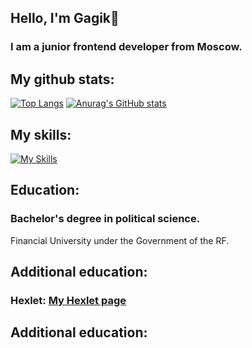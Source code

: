 ## Hello, I'm Gagik👋
### I am a junior frontend developer from Moscow.

## My github stats:
[![Top Langs](https://github-readme-stats.vercel.app/api/top-langs/?username=256sha9gag&langs_count=8&theme=onedark)](https://github.com/anuraghazra/github-readme-stats)
[![Anurag's GitHub stats](https://github-readme-stats.vercel.app/api?username=256sha9gag&theme=onedark)](https://github.com/anuraghazra/github-readme-stats)


## My skills:
[![My Skills](https://skillicons.dev/icons?i=js,html,css,bash,git,github,nodejs,jest,babel,bootstrap,react,redux,vscode,webpack&theme=dark)](https://skillicons.dev)

## Education:
### Bachelor's degree in political science.
Financial University under the Government of the RF.

## Additional education:
### Hexlet: [My Hexlet page](https://ru.hexlet.io/u/solutionjs)

## Additional education:

<!--
**256sha9gag/256sha9gag** is a ✨ _special_ ✨ repository because its `README.md` (this file) appears on your GitHub profile.

Here are some ideas to get you started:

- 🔭 I’m currently working on ...
- 🌱 I’m currently learning ...
- 👯 I’m looking to collaborate on ...
- 🤔 I’m looking for help with ...
- 💬 Ask me about ...
- 📫 How to reach me: ...
- 😄 Pronouns: ...
- ⚡ Fun fact: ...
-->
